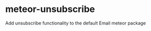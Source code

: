 meteor-unsubscribe
==================

Add unsubscribe functionality to the default Email meteor package
